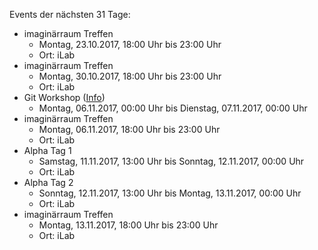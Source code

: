 Events der nächsten 31 Tage:

- imaginärraum Treffen
  - Montag, 23.10.2017, 18:00 Uhr bis 23:00 Uhr
  - Ort: iLab
- imaginärraum Treffen
  - Montag, 30.10.2017, 18:00 Uhr bis 23:00 Uhr
  - Ort: iLab
- Git Workshop ([Info](https://imaginaerraum.de/wiki/Git_Workshop))
  - Montag, 06.11.2017, 00:00 Uhr bis Dienstag, 07.11.2017, 00:00 Uhr
- imaginärraum Treffen
  - Montag, 06.11.2017, 18:00 Uhr bis 23:00 Uhr
  - Ort: iLab
- Alpha Tag 1
  - Samstag, 11.11.2017, 13:00 Uhr bis Sonntag, 12.11.2017, 00:00 Uhr
  - Ort: iLab
- Alpha Tag 2
  - Sonntag, 12.11.2017, 13:00 Uhr bis Montag, 13.11.2017, 00:00 Uhr
  - Ort: iLab
- imaginärraum Treffen
  - Montag, 13.11.2017, 18:00 Uhr bis 23:00 Uhr
  - Ort: iLab
